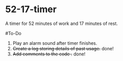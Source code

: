 # 52-17-timer
A timer for 52 minutes of work and 17 minutes of rest.

#To-Do

1) Play an alarm sound after timer finishes.
2) ~~Create a log storing details of past usage.~~ done!
3) ~~Add comments to the code .~~ done!
